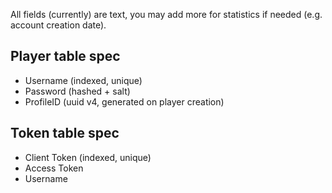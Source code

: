 All fields (currently) are text, you may add more for statistics if needed (e.g. account creation date).

## Player table spec
- Username (indexed, unique)
- Password (hashed + salt)
- ProfileID (uuid v4, generated on player creation)

## Token table spec
- Client Token (indexed, unique)
- Access Token
- Username